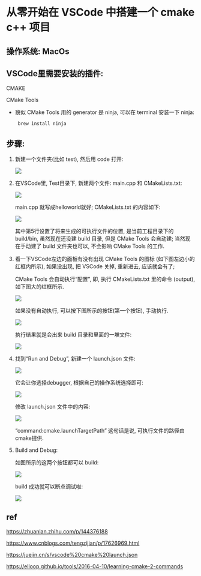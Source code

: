 
# 从零开始在 VSCode 中搭建一个 cmake c++ 项目

## 操作系统: MacOs

## VSCode里需要安装的插件:
 
 CMAKE

 CMake Tools

 * 貌似 CMake Tools 用的 generator 是 ninja, 可以在 terminal 安装一下 ninja:
    
        brew install ninja


## 步骤:

1) 新建一个文件夹(比如 test), 然后用 code 打开:

    ![](../suppliments/VSCode_CMake/figures/f0_test_dir.png)

2) 在VSCode里, Test目录下, 新建两个文件: main.cpp 和 CMakeLists.txt:

    ![](../suppliments/VSCode_CMake/figures/f1.1_new_files.png)

    main.cpp 就写成helloworld就好; CMakeLists.txt 的内容如下:

    ![](../suppliments/VSCode_CMake/figures/f1.2_file_contents.png)

    其中第5行设置了将来生成的可执行文件的位置, 是当前工程目录下的 build/bin, 虽然现在还没建 build 目录, 但是 CMake Tools 会自动建; 当然现在手动建了 build 文件夹也可以, 不会影响 CMake Tools 的工作.

3) 看一下VSCode左边的面板有没有出现 CMake Tools 的图标 (如下图左边小的红框内所示), 如果没出现, 把 VSCode 关掉, 重新进去, 应该就会有了;

    CMake Tools 会自动执行“配置”, 即, 执行 CMakeLists.txt 里的命令 (output), 如下图大的红框所示.

    ![](../suppliments/VSCode_CMake/figures/f3.1_cmake_tools_cfg.png)

    如果没有自动执行, 可以按下图所示的按钮(第一个按钮), 手动执行.

    ![](../suppliments/VSCode_CMake/figures/f3.3_outline_and_cfg_button.png)

    执行结果就是会出来 build 目录和里面的一堆文件:

    ![](../suppliments/VSCode_CMake/figures/f3.2_the_build_dir.png)

4) 找到“Run and Debug”, 新建一个 launch.json 文件:

    ![](../suppliments/VSCode_CMake/figures/f4.1_the_dbg_panel.png)

    它会让你选择debugger, 根据自己的操作系统选择即可:  

    ![](../suppliments/VSCode_CMake/figures/f4.2_select_debugger.png)

    修改 launch.json 文件中的内容:

    ![](../suppliments/VSCode_CMake/figures/f4.3_launch_json.png)

    “command:cmake.launchTargetPath” 这句话是说, 可执行文件的路径由cmake提供. 

5) Build and Debug:
    
    如图所示的这两个按钮都可以 build:

    ![](../suppliments/VSCode_CMake/figures/f4.4_build.png)

    build 成功就可以断点调试啦:

    ![](../suppliments/VSCode_CMake/figures/f4.5_breakpoint_debug.png)


## ref

https://zhuanlan.zhihu.com/p/144376188

https://www.cnblogs.com/tengzijian/p/17626969.html

https://juejin.cn/s/vscode%20cmake%20launch.json

https://elloop.github.io/tools/2016-04-10/learning-cmake-2-commands



